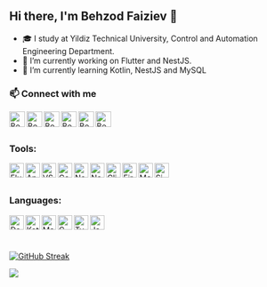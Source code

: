 ## Hi there, I'm Behzod Faiziev 👋

- 🎓 I study at Yildiz Technical University, Control and Automation Engineering Department.
- 🔭 I’m currently working on Flutter and NestJS.
- 📌 I’m currently learning Kotlin, NestJS and MySQL
### 📫 Connect with me
[<img align="left" alt="Behzodjon | LinkedIn" width="28px" src="https://user-images.githubusercontent.com/63793311/224949784-8985216a-7c7f-484b-be2a-2e05d2ee9e04.png" />](https://www.linkedin.com/in/behzod-faiziev/)


[<img align="left" alt="Behzodjon | stackoverlow" width="28px" src="https://user-images.githubusercontent.com/63793311/224950416-8d328f3b-a86a-4bcd-a210-af6a1caf9306.svg" />](https://stackoverflow.com/users/13357646/behzod-faiziev)


[<img align="left" alt="Behzodjon | Medium" width="28px" src="https://user-images.githubusercontent.com/63793311/224951326-4d114e8e-d747-4266-9f38-c7b5b3e59bc9.svg" />](https://medium.com/@behzod.faiziev)

[<img align="left" alt="Behzodjon | buymeacoffee" width="28px" src="https://user-images.githubusercontent.com/63793311/224951523-0605304c-9406-43df-bc8f-d435fce10aef.svg" />](https://buymeacoffee.com/behzodfaiziev)


[<img align="left" alt="Behzodjon | Instagram" width="28px" src="https://user-images.githubusercontent.com/63793311/224951674-f546f07d-0248-4896-98be-88f318cf9a85.png" />](https://www.instagram.com/behzod.faiziev/)

[<img align="left" alt="Behzodjon | Twitter" width="28px" src="https://user-images.githubusercontent.com/63793311/224951853-583baf41-5d4d-4d48-b183-0ecf6f29443c.svg" />](https://twitter.com/behzod_faiziev)

<br />
<br />

### Tools:
<img align="left" alt="Flutter" width="26px" src="https://user-images.githubusercontent.com/63793311/224952284-c0731c64-05d7-4662-a377-e8d957735003.svg" />

<img align="left" alt="Android Studio" width="26px" src="https://user-images.githubusercontent.com/63793311/211165236-1fd7fc7e-5a4d-4fb0-b76f-4dba8f823aab.png" />

<img align="left" alt="VS Code" width="26px" src="https://user-images.githubusercontent.com/63793311/224952531-157fa2ce-9287-486e-bfba-276ac261e85c.svg" />

<img align="left" alt="CodeMagic" width="26px" src="https://user-images.githubusercontent.com/63793311/224956204-cbd9eed3-6347-43b1-a39c-e66cba657c12.jpg" />

<img align="left" alt="Node.js" width="26px" src="https://user-images.githubusercontent.com/63793311/224951081-a9e768e8-7daf-47dc-b749-0fadc89ab410.svg" />

<img align="left" alt="NestJS" width="26px" src="https://github.com/behzodfaiziev/behzodfaiziev/assets/63793311/b80c079e-d2fa-4fe0-8de7-b616f955979b" />

<img align="left" alt="Click Up" width="26px" src="https://user-images.githubusercontent.com/63793311/224952693-32ba46e9-2986-4c07-9fc0-4b3d63d1f12d.png" />

<img align="left" alt="Firebase" width="26px" src="https://user-images.githubusercontent.com/63793311/224953044-7af36273-230f-407d-a963-ef58e3910da5.svg" />

<img align="left" alt="Mongodb" width="26px" src="https://user-images.githubusercontent.com/63793311/224953214-2aa93362-4ac6-4636-9697-08fd9f019ff0.svg" />

<img align="left" alt="Simulink" width="26px" src="https://user-images.githubusercontent.com/63793311/224953584-86074594-da86-4e25-9746-5a81ec758fba.png" />

<br />
<br />

### Languages:

<img align="left" alt="Dart" width="26px" src="https://user-images.githubusercontent.com/63793311/224953868-7c2cd7e3-d850-4ab8-804c-d12e578526eb.svg" />

<img align="left" alt="Kotlin" width="26px" src="https://user-images.githubusercontent.com/63793311/224955557-b89f3b54-f05a-4b3e-bd84-7880fac5c91b.svg" />
<img align="left" alt="Matlab" width="26px" src="https://www.mathworks.com/favicon.ico" />

<img align="left" alt="C-sharp" width="26px" src="https://user-images.githubusercontent.com/63793311/224954278-b53e73c1-a2da-47cc-a205-7fc398415123.png" />

<img align="left" alt="Typescript" width="26px" src="https://github.com/behzodfaiziev/behzodfaiziev/assets/63793311/824c36d0-9286-4880-9a47-306b2ebce1e5" />

<img align="left" alt="JavaScript" width="26px" src="https://user-images.githubusercontent.com/63793311/224954488-9645a19a-b081-4cd0-ae1f-f768006c9316.png" />



<br />
<br />
<br />


[![GitHub Streak](http://github-readme-streak-stats.herokuapp.com?user=behzodfaiziev&theme=dark&background=101010)](https://git.io/streak-stats)

![](https://github-readme-stats.vercel.app/api?username=behzodfaiziev&theme=dark&hide_border=false&include_all_commits=true&count_private=true)<br/>
<!-- <p>&ensp;<img align="left" src="https://github-readme-stats.vercel.app/api/top-langs/?username=behzodfaiziev&layout=compact&hide=html" alt="behzodfaiziev" /></p> -->
